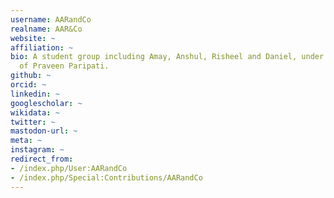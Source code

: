 ```yaml
---
username: AARandCo
realname: AAR&Co
website: ~
affiliation: ~
bio: A student group including Amay, Anshul, Risheel and Daniel, under the supervision
  of Praveen Paripati.
github: ~
orcid: ~
linkedin: ~
googlescholar: ~
wikidata: ~
twitter: ~
mastodon-url: ~
meta: ~
instagram: ~
redirect_from:
- /index.php/User:AARandCo
- /index.php/Special:Contributions/AARandCo
---
```

